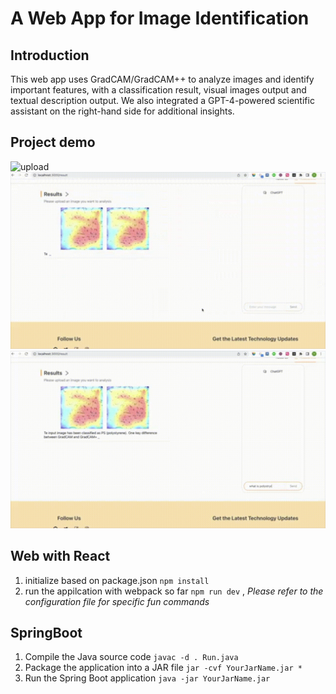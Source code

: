 # A Web App for Image Identification

## Introduction

This web app uses GradCAM/GradCAM++ to analyze images and identify important features, with a classification result, visual images output and textual description output. We also integrated a GPT-4-powered scientific assistant on the right-hand side for additional insights.

## Project demo
![upload](./upload.gif)
![clsResult_desc](./clsResult_desc.gif)
![chatbot](./chatbot.gif)
## Web with React

1. initialize based on package.json `npm install`
2. run the appilcation with webpack so far
   `npm run dev` , *Please refer to the configuration file for specific fun commands*
   
## SpringBoot

1. Compile the Java source code `javac -d . Run.java`
2. Package the application into a JAR file `jar -cvf YourJarName.jar *`
3. Run the Spring Boot application `java -jar YourJarName.jar`
